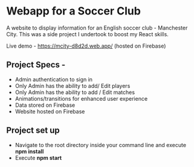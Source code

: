 # Webapp for a Soccer Club
A website to display information for an English soccer club - Manchester City. This was a side project I undertook to boost my React skills. 

Live demo - https://mcity-d8d2d.web.app/ (hosted on Firebase)

## Project Specs -
- Admin authentication to sign in
- Only Admin has the ability to add/ Edit players
- Only Admin has the ability to add / Edit matches
- Animations/transitions for enhanced user experience
- Data stored on Firebase
- Website hosted on Firebase

## Project set up 
- Navigate to the root directory inside your command line and execute **npm install**
- Execute **npm start** 


